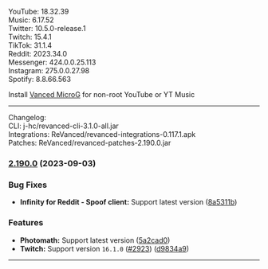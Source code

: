YouTube: 18.32.39  
Music: 6.17.52  
Twitter: 10.5.0-release.1  
Twitch: 15.4.1  
TikTok: 31.1.4  
Reddit: 2023.34.0  
Messenger: 424.0.0.25.113  
Instagram: 275.0.0.27.98  
Spotify: 8.8.66.563  

Install [Vanced MicroG](https://github.com/TeamVanced/VancedMicroG/releases) for non-root YouTube or YT Music  

---
Changelog:  
CLI: j-hc/revanced-cli-3.1.0-all.jar  
Integrations: ReVanced/revanced-integrations-0.117.1.apk  
Patches: ReVanced/revanced-patches-2.190.0.jar  

### [2.190.0](https://github.com/ReVanced/revanced-patches/compare/v2.189.0...v2.190.0) (2023-09-03)
### Bug Fixes
* **Infinity for Reddit - Spoof client:** Support latest version ([8a5311b](https://github.com/ReVanced/revanced-patches/commit/8a5311b1e645ca2aab1e416d647cf52bf0be6e7f))
### Features
* **Photomath:** Support latest version ([5a2cad0](https://github.com/ReVanced/revanced-patches/commit/5a2cad077f03880ee1417c5cfd448bbdea4c07e2))
* **Twitch:** Support version `16.1.0` ([#2923](https://github.com/ReVanced/revanced-patches/issues/2923)) ([d9834a9](https://github.com/ReVanced/revanced-patches/commit/d9834a9abb43390af4cb33f5dd5a0e2d3b7060e2))

---  

